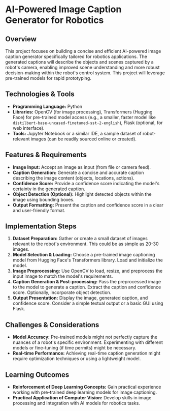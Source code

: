 # AI-Powered Image Caption Generator for Robotics

## Overview
This project focuses on building a concise and efficient AI-powered image caption generator specifically tailored for robotics applications. The generated captions will describe the objects and scenes captured by a robot's camera, enabling improved scene understanding and more robust decision-making within the robot's control system.  This project will leverage pre-trained models for rapid prototyping.

## Technologies & Tools
* **Programming Language:** Python
* **Libraries:** OpenCV (for image processing), Transformers (Hugging Face) for pre-trained model access (e.g., a smaller, faster model like `distilbert-base-uncased-finetuned-sst-2-english`), Flask (optional, for web interface).
* **Tools:** Jupyter Notebook or a similar IDE, a sample dataset of robot-relevant images (can be readily sourced online or created).

## Features & Requirements
- **Image Input:** Accept an image as input (from file or camera feed).
- **Caption Generation:** Generate a concise and accurate caption describing the image content (objects, locations, actions).
- **Confidence Score:** Provide a confidence score indicating the model's certainty in the generated caption.
- **Object Detection (Optional):** Highlight detected objects within the image using bounding boxes.
- **Output Formatting:** Present the caption and confidence score in a clear and user-friendly format.


## Implementation Steps
1. **Dataset Preparation:** Gather or create a small dataset of images relevant to the robot's environment.  This could be as simple as 20-30 images.
2. **Model Selection & Loading:** Choose a pre-trained image captioning model from Hugging Face's Transformers library. Load and initialize the model.
3. **Image Preprocessing:** Use OpenCV to load, resize, and preprocess the input image to match the model's requirements.
4. **Caption Generation & Post-processing:** Pass the preprocessed image to the model to generate a caption. Extract the caption and confidence score.  Optionally, incorporate object detection.
5. **Output Presentation:** Display the image, generated caption, and confidence score.  Consider a simple textual output or a basic GUI using Flask.

## Challenges & Considerations
- **Model Accuracy:** Pre-trained models might not perfectly capture the nuances of a robot's specific environment.  Experimenting with different models or fine-tuning (if time permits) might be necessary.
- **Real-time Performance:** Achieving real-time caption generation might require optimization techniques or using a lightweight model.


## Learning Outcomes
- **Reinforcement of Deep Learning Concepts:** Gain practical experience working with pre-trained deep learning models for image captioning.
- **Practical Application of Computer Vision:** Develop skills in image processing and integration with AI models for robotics tasks.

